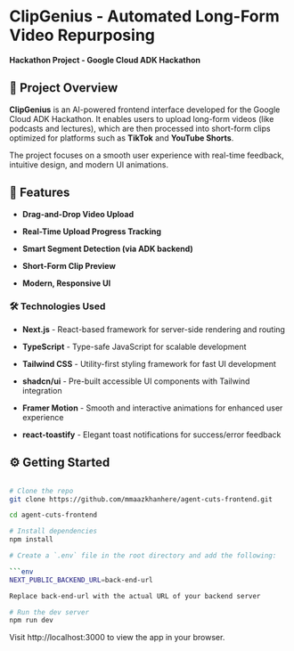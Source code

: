 # ClipGenius - Automated Long-Form Video Repurposing

**Hackathon Project - Google Cloud ADK Hackathon**

## 📌 Project Overview

**ClipGenius** is an AI-powered frontend interface developed for the Google Cloud ADK Hackathon. It enables users to upload long-form videos (like podcasts and lectures), which are then processed into short-form clips optimized for platforms such as **TikTok** and **YouTube Shorts**.

The project focuses on a smooth user experience with real-time feedback, intuitive design, and modern UI animations.

## 🚀 Features

- **Drag-and-Drop Video Upload**

- **Real-Time Upload Progress Tracking**

- **Smart Segment Detection (via ADK backend)**

- **Short-Form Clip Preview**

- **Modern, Responsive UI**

### 🛠️ Technologies Used

- **Next.js** - React-based framework for server-side rendering and routing

- **TypeScript** - Type-safe JavaScript for scalable development

- **Tailwind CSS** - Utility-first styling framework for fast UI development

- **shadcn/ui** - Pre-built accessible UI components with Tailwind integration

- **Framer Motion** - Smooth and interactive animations for enhanced user experience

- **react-toastify** - Elegant toast notifications for success/error feedback

## ⚙️ Getting Started

```bash

# Clone the repo
git clone https://github.com/mmaazkhanhere/agent-cuts-frontend.git

cd agent-cuts-frontend

# Install dependencies
npm install

# Create a `.env` file in the root directory and add the following:

```env
NEXT_PUBLIC_BACKEND_URL=back-end-url

Replace back-end-url with the actual URL of your backend server

# Run the dev server
npm run dev

```

Visit http://localhost:3000 to view the app in your browser.
